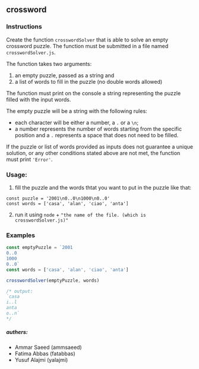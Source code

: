 ## crossword

### Instructions

Create the function `crosswordSolver` that is able to solve an empty crossword puzzle. The function must be submitted in a file named `crosswordSolver.js`.

The function takes two arguments:

1. an empty puzzle, passed as a string and
2. a list of words to fill in the puzzle (no double words allowed)

The function must print on the console a string representing the puzzle filled with the input words.

The empty puzzle will be a string with the following rules:

- each character will be either a number, a `.` or a `\n`;
- a number represents the number of words starting from the specific position and a `.` represents a space that does not need to be filled.

If the puzzle or list of words provided as inputs does not guarantee a unique solution, or any other conditions stated above are not met, the function must print `'Error'`.

### Usage:

1. fill the puzzle and the words thtat you  want to put in the puzzle like that:

```
const puzzle = '2001\n0..0\n1000\n0..0'
const words = ['casa', 'alan', 'ciao', 'anta']
```

2. run it using `node` + `"the name of the file. (which is crosswordSolver.js)"`

### Examples

```js
const emptyPuzzle = `2001
0..0
1000
0..0`
const words = ['casa', 'alan', 'ciao', 'anta']

crosswordSolver(emptyPuzzle, words)

/* output:
`casa
i..l
anta
o..n`
*/
```

##### authers:

* Ammar Saeed (ammsaeed)
* Fatima Abbas (fatabbas)
* Yusuf Alajmi (yalajmi)
